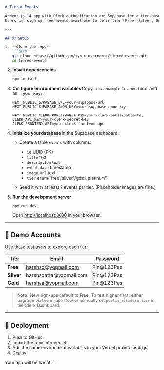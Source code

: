 ````markdown
# Tiered Events

A Next.js 14 app with Clerk authentication and Supabase for a tier-based event showcase.  
Users can sign up, see events available to their tier (Free, Silver, Gold, Platinum), and upgrade their tier.

---

## 📦 Setup

1. **Clone the repo**  
   ```bash
   git clone https://github.com/<your-username>/tiered-events.git
   cd tiered-events
````

2. **Install dependencies**

   ```bash
   npm install
   ```

3. **Configure environment variables**
   Copy `.env.example` to `.env.local` and fill in your keys:

   ```env
   NEXT_PUBLIC_SUPABASE_URL=your-supabase-url
   NEXT_PUBLIC_SUPABASE_ANON_KEY=your-supabase-anon-key

   NEXT_PUBLIC_CLERK_PUBLISHABLE_KEY=your-clerk-publishable-key
   CLERK_API_KEY=your-clerk-secret-key
   CLERK_FRONTEND_API=your-clerk-frontend-api
   ```

4. **Initialize your database**
   In the Supabase dashboard:

   * Create a table `events` with columns:

     * `id` UUID (PK)
     * `title` text
     * `description` text
     * `event_date` timestamp
     * `image_url` text
     * `tier` enum('free','silver','gold','platinum')
   * Seed it with at least 2 events per tier. (Placeholder images are fine.)

5. **Run the development server**

   ```bash
   npm run dev
   ```

   Open [http://localhost:3000](http://localhost:3000) in your browser.

---

## 👥 Demo Accounts

Use these test users to explore each tier:

| Tier       | Email                                                     | Password    |
| ---------- | --------------------------------------------------------- | ----------- |
| **Free**   | [harshad@yopmail.com](mailto:harshad@yopmail.com)         | Pin\@123Pas |
| **Silver** | [harshadatta@yopmail.com](mailto:harshadatta@yopmail.com) | Pin\@123Pas |
| **Gold**   | [harshaa@yopmail.com](mailto:harshaa@yopmail.com)         | Pin\@123Pas |

> **Note:** New sign-ups default to **Free**. To test higher tiers, either upgrade via the in-app flow or manually set `public_metadata.tier` in the Clerk Dashboard.

---

## 🚀 Deployment

1. Push to GitHub.
2. Import the repo into Vercel.
3. Add the same environment variables in your Vercel project settings.
4. Deploy!

Your app will be live at ``.


